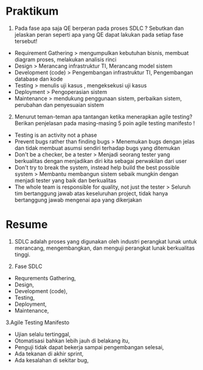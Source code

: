 # Praktikum 

1. Pada fase apa saja QE berperan pada proses SDLC ? Sebutkan dan jelaskan peran seperti apa yang QE dapat lakukan pada setiap fase tersebut!
- Requirement Gathering > mengumpulkan kebutuhan bisnis, membuat diagram proses, melakukan analisis rinci
- Design > Merancang infrastruktur TI, Merancang model sistem
- Development (code) > Pengembangan infrastruktur TI, Pengembangan database dan kode
- Testing > menulis uji kasus , mengeksekusi uji kasus
- Deployment > Pengoperasian sistem
- Maintenance > mendukung penggunaan sistem, perbaikan sistem, perubahan dan penyesuaian sistem

2. Menurut teman-teman apa tantangan ketika menerapkan agile testing? Berikan penjelasan pada masing-masing 5 poin agile testing manifesto !
- Testing is an activity not a phase 
- Prevent bugs rather than finding bugs > Menemukan bugs dengan jelas dan tidak membuat asumsi sendiri terhadap bugs yang ditemukan
- Don't be a checker, be a tester > Menjadi seorang tester yang berkualitas dengan menjadikan diri kita sebagai perwakilan dari user
- Don't try to break the system, instead help build the best possible system > Membantu membangun sistem sebaik mungkin dengan menjadi tester yang baik dan berkualitas
- The whole team is responsible for quality, not just the tester > Seluruh tim bertanggung jawab atas keseluruhan project, tidak hanya bertanggung jawab mengenai apa yang dikerjakan 

# Resume

1. SDLC adalah proses yang digunakan oleh industri perangkat lunak untuk merancang, mengembangkan, dan menguji perangkat lunak berkualitas tinggi.

2. Fase SDLC
- Requrements Gathering,
- Design,
- Development (code),
- Testing,
- Deployment,
- Maintenance,

3.Agile Testing Manifesto
- Ujian selalu tertinggal,
- Otomatisasi bahkan lebih jauh di belakang itu,
- Penguji tidak dapat bekerja sampai pengembangan selesai,
- Ada tekanan di akhir sprint,
- Ada kesalahan di sekitar bug,
